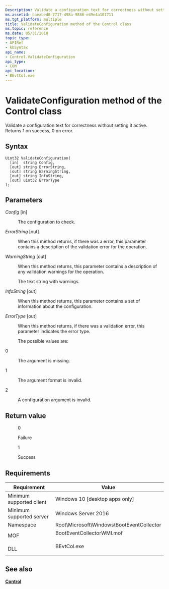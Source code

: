 ```yaml
---
Description: Validate a configuration text for correctness without setting it active. Returns 1 on success, 0 on error.
ms.assetid: baeabed0-7717-498a-9886-e49e4a101711
ms.tgt_platform: multiple
title: ValidateConfiguration method of the Control class
ms.topic: reference
ms.date: 05/31/2018
topic_type: 
- APIRef
- kbSyntax
api_name: 
- Control.ValidateConfiguration
api_type: 
- COM
api_location: 
- BEvtCol.exe
---
```


# ValidateConfiguration method of the Control class

Validate a configuration text for correctness without setting it active. Returns 1 on success, 0 on error.

## Syntax


```mof
Uint32 ValidateConfiguration(
  [in]  string Config,
  [out] string ErrorString,
  [out] string WarningString,
  [out] string InfoString,
  [out] uint32 ErrorType
);
```



## Parameters

<dl> <dt>

*Config* \[in\]
</dt> <dd>

The configuration to check.

</dd> <dt>

*ErrorString* \[out\]
</dt> <dd>

When this method returns, if there was a error, this parameter contains a description of the validation error for the operation.

</dd> <dt>

*WarningString* \[out\]
</dt> <dd>

When this method returns, this parameter contains a description of any validation warnings for the operation.

The text string with warnings.

</dd> <dt>

*InfoString* \[out\]
</dt> <dd>

When this method returns, this parameter contains a set of information about the configuration.

</dd> <dt>

*ErrorType* \[out\]
</dt> <dd>

When this method returns, if there was a validation error, this parameter indicates the error type.

The possible values are:

<dt>

0
</dt> <dd>

The argument is missing.

</dd> <dt>

1
</dt> <dd>

The argument format is invalid.

</dd> <dt>

2
</dt> <dd>

A configuration argument is invalid.

</dd> </dl> </dd> </dl>

## Return value

<dl> <dt>


</dt> <dd>

0

Failure

</dd> <dt>


</dt> <dd>

1

Success

</dd> </dl>

## Requirements



| Requirement | Value |
|-------------------------------------|------------------------------------------------------------------------------------------------------|
| Minimum supported client<br/> | Windows 10 \[desktop apps only\]<br/>                                                          |
| Minimum supported server<br/> | Windows Server 2016<br/>                                                                       |
| Namespace<br/>                | Root\\Microsoft\\Windows\\BootEventCollector<br/>                                              |
| MOF<br/>                      | <dl> <dt>BootEventCollectorWMI.mof</dt> </dl> |
| DLL<br/>                      | <dl> <dt>BEvtCol.exe</dt> </dl>               |



## See also

<dl> <dt>

[**Control**](control.md)
</dt> </dl>

 

 




